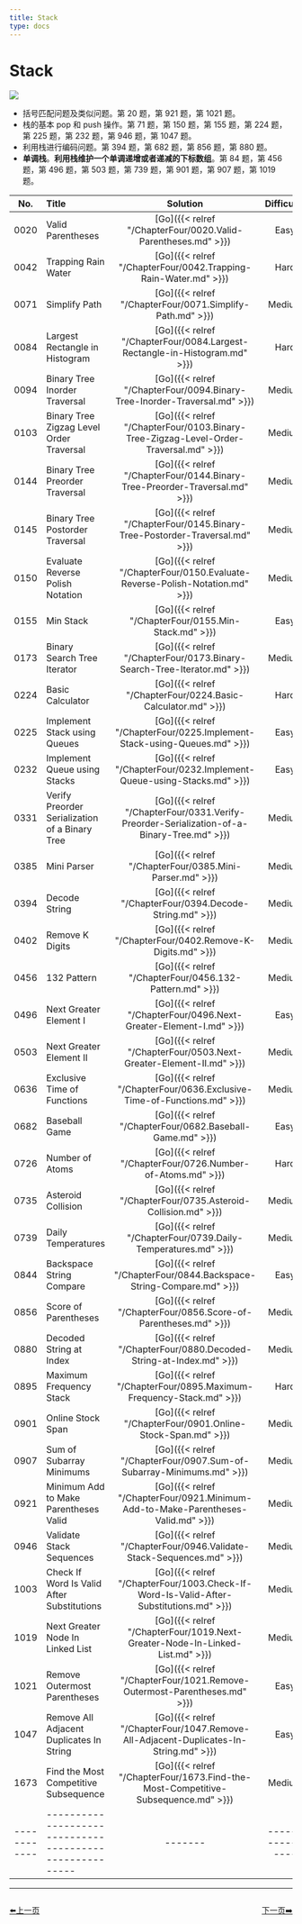 ```yaml
---
title: Stack
type: docs
---
```


# Stack

![](https://img.halfrost.com/Leetcode/Stack.png)

- 括号匹配问题及类似问题。第 20 题，第 921 题，第 1021 题。
- 栈的基本 pop 和 push 操作。第 71 题，第 150 题，第 155 题，第 224 题，第 225 题，第 232 题，第 946 题，第 1047 题。
- 利用栈进行编码问题。第 394 题，第 682 题，第 856 题，第 880 题。
- **单调栈**。**利用栈维护一个单调递增或者递减的下标数组**。第 84 题，第 456 题，第 496 题，第 503 题，第 739 题，第 901 题，第 907 题，第 1019 题。



| No.      | Title | Solution | Difficulty | TimeComplexity | SpaceComplexity |Favorite| Acceptance |
|:--------:|:------- | :--------: | :----------: | :----: | :-----: | :-----: |:-----: |
|0020|Valid Parentheses|[Go]({{< relref "/ChapterFour/0020.Valid-Parentheses.md" >}})|Easy| O(log n)| O(1)||39.5%|
|0042|Trapping Rain Water|[Go]({{< relref "/ChapterFour/0042.Trapping-Rain-Water.md" >}})|Hard| O(n)| O(1)|❤️|50.7%|
|0071|Simplify Path|[Go]({{< relref "/ChapterFour/0071.Simplify-Path.md" >}})|Medium| O(n)| O(n)|❤️|33.6%|
|0084|Largest Rectangle in Histogram|[Go]({{< relref "/ChapterFour/0084.Largest-Rectangle-in-Histogram.md" >}})|Hard| O(n)| O(n)|❤️|36.8%|
|0094|Binary Tree Inorder Traversal|[Go]({{< relref "/ChapterFour/0094.Binary-Tree-Inorder-Traversal.md" >}})|Medium| O(n)| O(1)||65.4%|
|0103|Binary Tree Zigzag Level Order Traversal|[Go]({{< relref "/ChapterFour/0103.Binary-Tree-Zigzag-Level-Order-Traversal.md" >}})|Medium| O(n)| O(n)||49.8%|
|0144|Binary Tree Preorder Traversal|[Go]({{< relref "/ChapterFour/0144.Binary-Tree-Preorder-Traversal.md" >}})|Medium| O(n)| O(1)||57.1%|
|0145|Binary Tree Postorder Traversal|[Go]({{< relref "/ChapterFour/0145.Binary-Tree-Postorder-Traversal.md" >}})|Medium| O(n)| O(1)||57.1%|
|0150|Evaluate Reverse Polish Notation|[Go]({{< relref "/ChapterFour/0150.Evaluate-Reverse-Polish-Notation.md" >}})|Medium| O(n)| O(1)||37.6%|
|0155|Min Stack|[Go]({{< relref "/ChapterFour/0155.Min-Stack.md" >}})|Easy| O(n)| O(n)||46.0%|
|0173|Binary Search Tree Iterator|[Go]({{< relref "/ChapterFour/0173.Binary-Search-Tree-Iterator.md" >}})|Medium| O(n)| O(1)||59.6%|
|0224|Basic Calculator|[Go]({{< relref "/ChapterFour/0224.Basic-Calculator.md" >}})|Hard| O(n)| O(n)||38.0%|
|0225|Implement Stack using Queues|[Go]({{< relref "/ChapterFour/0225.Implement-Stack-using-Queues.md" >}})|Easy| O(n)| O(n)||46.9%|
|0232|Implement Queue using Stacks|[Go]({{< relref "/ChapterFour/0232.Implement-Queue-using-Stacks.md" >}})|Easy| O(n)| O(n)||51.6%|
|0331|Verify Preorder Serialization of a Binary Tree|[Go]({{< relref "/ChapterFour/0331.Verify-Preorder-Serialization-of-a-Binary-Tree.md" >}})|Medium| O(n)| O(1)||40.9%|
|0385|Mini Parser|[Go]({{< relref "/ChapterFour/0385.Mini-Parser.md" >}})|Medium||||34.3%|
|0394|Decode String|[Go]({{< relref "/ChapterFour/0394.Decode-String.md" >}})|Medium| O(n)| O(n)||52.3%|
|0402|Remove K Digits|[Go]({{< relref "/ChapterFour/0402.Remove-K-Digits.md" >}})|Medium| O(n)| O(1)||28.6%|
|0456|132 Pattern|[Go]({{< relref "/ChapterFour/0456.132-Pattern.md" >}})|Medium| O(n)| O(n)||30.6%|
|0496|Next Greater Element I|[Go]({{< relref "/ChapterFour/0496.Next-Greater-Element-I.md" >}})|Easy| O(n)| O(n)||65.1%|
|0503|Next Greater Element II|[Go]({{< relref "/ChapterFour/0503.Next-Greater-Element-II.md" >}})|Medium| O(n)| O(n)||58.1%|
|0636|Exclusive Time of Functions|[Go]({{< relref "/ChapterFour/0636.Exclusive-Time-of-Functions.md" >}})|Medium| O(n)| O(n)||53.9%|
|0682|Baseball Game|[Go]({{< relref "/ChapterFour/0682.Baseball-Game.md" >}})|Easy| O(n)| O(n)||66.1%|
|0726|Number of Atoms|[Go]({{< relref "/ChapterFour/0726.Number-of-Atoms.md" >}})|Hard| O(n)| O(n) |❤️|51.0%|
|0735|Asteroid Collision|[Go]({{< relref "/ChapterFour/0735.Asteroid-Collision.md" >}})|Medium| O(n)| O(n) ||43.2%|
|0739|Daily Temperatures|[Go]({{< relref "/ChapterFour/0739.Daily-Temperatures.md" >}})|Medium| O(n)| O(n) ||64.3%|
|0844|Backspace String Compare|[Go]({{< relref "/ChapterFour/0844.Backspace-String-Compare.md" >}})|Easy| O(n)| O(n) ||46.8%|
|0856|Score of Parentheses|[Go]({{< relref "/ChapterFour/0856.Score-of-Parentheses.md" >}})|Medium| O(n)| O(n)||62.2%|
|0880|Decoded String at Index|[Go]({{< relref "/ChapterFour/0880.Decoded-String-at-Index.md" >}})|Medium| O(n)| O(n)||28.3%|
|0895|Maximum Frequency Stack|[Go]({{< relref "/ChapterFour/0895.Maximum-Frequency-Stack.md" >}})|Hard| O(n)| O(n)  ||62.1%|
|0901|Online Stock Span|[Go]({{< relref "/ChapterFour/0901.Online-Stock-Span.md" >}})|Medium| O(n)| O(n)  ||61.1%|
|0907|Sum of Subarray Minimums|[Go]({{< relref "/ChapterFour/0907.Sum-of-Subarray-Minimums.md" >}})|Medium| O(n)| O(n)|❤️|33.2%|
|0921|Minimum Add to Make Parentheses Valid|[Go]({{< relref "/ChapterFour/0921.Minimum-Add-to-Make-Parentheses-Valid.md" >}})|Medium| O(n)| O(n)||74.6%|
|0946|Validate Stack Sequences|[Go]({{< relref "/ChapterFour/0946.Validate-Stack-Sequences.md" >}})|Medium| O(n)| O(n)||63.4%|
|1003|Check If Word Is Valid After Substitutions|[Go]({{< relref "/ChapterFour/1003.Check-If-Word-Is-Valid-After-Substitutions.md" >}})|Medium| O(n)| O(1)||56.1%|
|1019|Next Greater Node In Linked List|[Go]({{< relref "/ChapterFour/1019.Next-Greater-Node-In-Linked-List.md" >}})|Medium| O(n)| O(1)||58.2%|
|1021|Remove Outermost Parentheses|[Go]({{< relref "/ChapterFour/1021.Remove-Outermost-Parentheses.md" >}})|Easy| O(n)| O(1)||78.7%|
|1047|Remove All Adjacent Duplicates In String|[Go]({{< relref "/ChapterFour/1047.Remove-All-Adjacent-Duplicates-In-String.md" >}})|Easy| O(n)| O(1)||70.2%|
|1673|Find the Most Competitive Subsequence|[Go]({{< relref "/ChapterFour/1673.Find-the-Most-Competitive-Subsequence.md" >}})|Medium||||38.3%|
|------------|-------------------------------------------------------|-------| ----------------| ---------------|-------------|-------------|-------------|


----------------------------------------------
<div style="display: flex;justify-content: space-between;align-items: center;">
<p><a href="https://books.halfrost.com/leetcode/ChapterTwo/Linked_List/">⬅️上一页</a></p>
<p><a href="https://books.halfrost.com/leetcode/ChapterOne/Tree/">下一页➡️</a></p>
</div>
